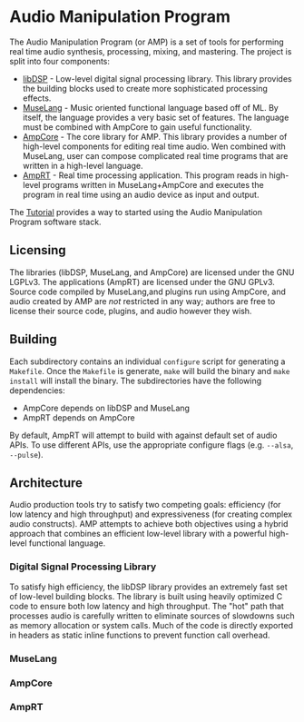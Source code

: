 Audio Manipulation Program
==========================

The Audio Manipulation Program (or AMP) is a set of tools for performing real
time audio synthesis, processing, mixing, and mastering. The project is split
into four components:

  * [libDSP](dsp/README.md) - Low-level digital signal processing library.
    This library provides the building blocks used to create more
    sophisticated processing effects.
  * [MuseLang](lang/README.md) - Music oriented functional language based off
    of ML. By itself, the language provides a very basic set of features. The
    language must be combined with AmpCore to gain useful functionality.
  * [AmpCore](core/README.md) - The core library for AMP. This library
    provides a number of high-level components for editing real time audio.
    Wen combined with MuseLang, user can compose complicated real time
    programs that are written in a high-level language.
  * [AmpRT](amprt/README.md) - Real time processing application. This program
    reads in high-level programs written in MuseLang+AmpCore and executes the
    program in real time using an audio device as input and output.

The [Tutorial](tut/README.md) provides a way to started using the Audio
Manipulation Program software stack.

## Licensing

The libraries (libDSP, MuseLang, and AmpCore) are licensed under the GNU
LGPLv3. The applications (AmpRT) are licensed under the GNU GPLv3. Source code
compiled by MuseLang,and plugins run using AmpCore, and audio created by AMP
are _not_ restricted in any way; authors are free to license their source
code, plugins, and audio however they wish.

## Building

Each subdirectory contains an individual `configure` script for generating a
`Makefile`. Once the `Makefile` is generate, `make` will build the binary and
`make install` will install the binary. The subdirectories have the following
dependencies:

  * AmpCore depends on libDSP and MuseLang
  * AmpRT depends on AmpCore

By default, AmpRT will attempt to build with against default set of audio
APIs. To use different APIs, use the appropriate configure flags (e.g.
`--alsa`, `--pulse`).

## Architecture

Audio production tools try to satisfy two competing goals: efficiency (for low
latency and high throughput) and expressiveness (for creating complex audio
constructs). AMP attempts to achieve both objectives using a hybrid approach
that combines an efficient low-level library with a powerful high-level
functional language.

### Digital Signal Processing Library

To satisfy high efficiency, the libDSP library provides an extremely fast set
of low-level building blocks. The library is built using heavily optimized C
code to ensure both low latency and high throughput. The "hot" path that
processes audio is carefully written to eliminate sources of slowdowns such as
memory allocation or system calls. Much of the code is directly exported in
headers as static inline functions to prevent function call overhead.

### MuseLang

### AmpCore

### AmpRT

